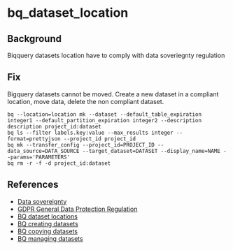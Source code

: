 # bq_dataset_location

## Background

Biqquery datasets location have to comply with data soveriegnty regulation

## Fix

Bigquery datasets cannot be moved. Create a new dataset in a compliant location, move data, delete the non compliant dataset.

```shell
bq --location=location mk --dataset --default_table_expiration integer1 --default_partition_expiration integer2 --description description project_id:dataset
bq ls --filter labels.key:value --max_results integer --format=prettyjson --project_id project_id
bq mk --transfer_config --project_id=PROJECT_ID --data_source=DATA_SOURCE --target_dataset=DATASET --display_name=NAME --params='PARAMETERS'
bq rm -r -f -d project_id:dataset
```

## References

- [Data sovereignty](https://en.wikipedia.org/wiki/Data_sovereignty)
- [GDPR General Data Protection Regulation](https://eur-lex.europa.eu/legal-content/EN/TXT/?uri=CELEX%3A32016R0679)
- [BQ dataset locations](https://cloud.google.com/bigquery/docs/locations)
- [BQ creating datasets](https://cloud.google.com/bigquery/docs/datasets)
- [BQ copying datasets](https://cloud.google.com/bigquery/docs/copying-datasets)
- [BQ managing datasets](https://cloud.google.com/bigquery/docs/managing-datasets#deleting_datasets)
